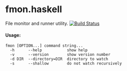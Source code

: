 fmon.haskell
============
File monitor and runner utility.  [![Build Status](https://travis-ci.org/tshm/fmon.svg?branch=master)](https://travis-ci.org/tshm/fmon)

#### Usage:
```
fmon [OPTION...] command string...
  -h      --help           show help
  -v      --version        show version number
  -d DIR  --directory=DIR  directory to watch
  -s      --shallow        do not watch recursively
```
